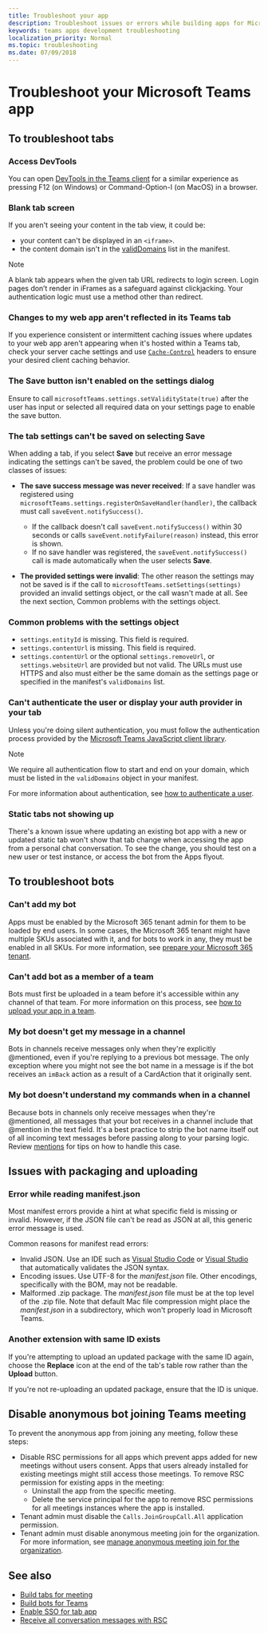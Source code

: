 ```yaml
---
title: Troubleshoot your app
description: Troubleshoot issues or errors while building apps for Microsoft Teams
keywords: teams apps development troubleshooting
localization_priority: Normal
ms.topic: troubleshooting
ms.date: 07/09/2018
---
```


# Troubleshoot your Microsoft Teams app

## To troubleshoot tabs

### Access DevTools

You can open [DevTools in the Teams client](~/tabs/how-to/developer-tools.md) for a similar experience as pressing F12 (on Windows) or Command-Option-I (on MacOS) in a browser.

### Blank tab screen

If you aren't seeing your content in the tab view, it could be:

* your content can't be displayed in an `<iframe>`.
* the content domain isn't in the [validDomains](~/resources/schema/manifest-schema.md#validdomains) list in the manifest.

> [!NOTE]
> A blank tab appears when the given tab URL redirects to login screen. Login pages don’t render in iFrames as a safeguard against clickjacking. Your authentication logic must use a method other than redirect.

### Changes to my web app aren't reflected in its Teams tab

If you experience consistent or intermittent caching issues where updates to your web app aren't appearing when it's hosted within a Teams tab, check your server cache settings and use [`Cache-Control`](https://developer.mozilla.org/en-US/docs/Web/HTTP/Headers/Cache-Control) headers to ensure your desired client caching behavior.

### The Save button isn't enabled on the settings dialog

Ensure to call `microsoftTeams.settings.setValidityState(true)` after the user has input or selected all required data on your settings page to enable the save button.

### The tab settings can't be saved on selecting Save

When adding a tab, if you select **Save** but receive an error message indicating the settings can't be saved, the problem could be one of two classes of issues:

* **The save success message was never received**: If a save handler was registered using `microsoftTeams.settings.registerOnSaveHandler(handler)`, the callback must call `saveEvent.notifySuccess()`.

  * If the callback doesn't call `saveEvent.notifySuccess()` within 30 seconds or calls `saveEvent.notifyFailure(reason)` instead, this error is shown.
  * If no save handler was registered, the `saveEvent.notifySuccess()` call is made automatically when the user selects **Save**.

* **The provided settings were invalid**: The other reason the settings may not be saved is if the call to `microsoftTeams.setSettings(settings)` provided an invalid settings object, or the call wasn't made at all. See the next section, Common problems with the settings object.

### Common problems with the settings object

* `settings.entityId` is missing. This field is required.
* `settings.contentUrl` is missing. This field is required.
* `settings.contentUrl` or the optional `settings.removeUrl`, or `settings.websiteUrl` are provided but not valid. The URLs must use HTTPS and also must either be the same domain as the settings page or specified in the manifest's `validDomains` list.

### Can't authenticate the user or display your auth provider in your tab

Unless you're doing silent authentication, you must follow the authentication process provided by the [Microsoft Teams JavaScript client library](/javascript/api/overview/msteams-client).

> [!NOTE]
> We require all authentication flow to start and end on your domain, which must be listed in the `validDomains` object in your manifest.

For more information about authentication, see [how to authenticate a user](~/concepts/authentication/authentication.md).

### Static tabs not showing up

There's a known issue where updating an existing bot app with a new or updated static tab won't show that tab change when accessing the app from a personal chat conversation.  To see the change, you should test on a new user or test instance, or access the bot from the Apps flyout.

## To troubleshoot bots

### Can't add my bot

Apps must be enabled by the Microsoft 365 tenant admin for them to be loaded by end users. In some cases, the Microsoft 365 tenant might have multiple SKUs associated with it, and for bots to work in any, they must be enabled in all SKUs. For more information, see [prepare your Microsoft 365 tenant](~/concepts/build-and-test/prepare-your-o365-tenant.md).

### Can't add bot as a member of a team

Bots must first be uploaded in a team before it's accessible within any channel of that team. For more information on this process, see [how to upload your app in a team](~/concepts/deploy-and-publish/apps-upload.md).

### My bot doesn't get my message in a channel

Bots in channels receive messages only when they're explicitly @mentioned, even if you're replying to a previous bot message. The only exception where you might not see the bot name in a message is if the bot receives an `imBack` action as a result of a CardAction that it originally sent.

### My bot doesn't understand my commands when in a channel

Because bots in channels only receive messages when they're @mentioned, all messages that your bot receives in a channel include that @mention in the text field. It's a best practice to strip the bot name itself out of all incoming text messages before passing along to your parsing logic. Review [mentions](../bots/how-to/conversations/channel-and-group-conversations.md#work-with-mentions) for tips on how to handle this case.

## Issues with packaging and uploading

### Error while reading manifest.json

Most  manifest errors provide a hint at what specific field is missing or invalid. However, if the JSON file can't be read as JSON at all, this generic error message is used.

Common reasons for manifest read errors:

* Invalid JSON. Use an IDE such as [Visual Studio Code](https://code.visualstudio.com) or [Visual Studio](https://www.visualstudio.com/vs/) that automatically validates the JSON syntax.
* Encoding issues. Use UTF-8 for the *manifest.json* file. Other encodings, specifically with the BOM, may not be readable.
* Malformed .zip package. The *manifest.json* file must be at the top level of the .zip file. Note that default Mac file compression might place the *manifest.json* in a subdirectory, which won't properly load in Microsoft Teams.

### Another extension with same ID exists

If you're attempting to upload an updated package with the same ID again, choose the **Replace** icon at the end of the tab's table row rather than the **Upload** button.

If you're not re-uploading an updated package, ensure that the ID is unique.

## Disable anonymous bot joining Teams meeting

To prevent the anonymous app from joining any meeting, follow these steps:

* Disable RSC permissions for all apps which prevent apps added for new meetings without users consent. Apps that users already installed for existing meetings might still access those meetings. To remove RSC permission for existing apps in the meeting:
  * Uninstall the app from the specific meeting.
  * Delete the service principal for the app to remove RSC permissions for all meetings instances where the app is installed.
* Tenant admin must disable the `Calls.JoinGroupCall.All` application permission.
* Tenant admin must disable anonymous meeting join for the organization. For more information, see [manage anonymous meeting join for the organization](/microsoftteams/anonymous-users-in-meetings).

## See also

* [Build tabs for meeting](../apps-in-teams-meetings/build-tabs-for-meeting.md)
* [Build bots for Teams](../bots/what-are-bots.md)
* [Enable SSO for tab app](../tabs/how-to/authentication/tab-sso-overview.md)
* [Receive all conversation messages with RSC](../bots/how-to/conversations/channel-messages-with-rsc.md)
